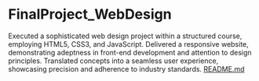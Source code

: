 # FinalProject_WebDesign
Executed a sophisticated web design project within a structured course, employing HTML5, CSS3, and JavaScript. Delivered a responsive website, demonstrating adeptness in front-end development and attention to design principles. Translated concepts into a seamless user experience, showcasing precision and adherence to industry standards.
[README.md](https://github.com/Alejrr/FinalProject_WebDesign/files/13602989/README.md)
